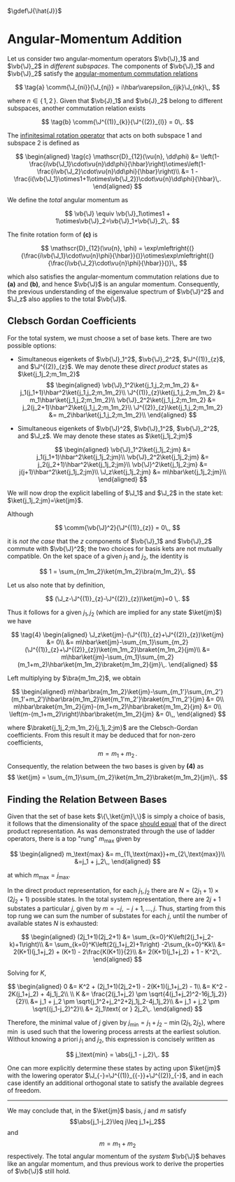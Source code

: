 $\gdef\J{\hat{J}}$

# Angular-Momentum Addition

Let us consider two angular-momentum operators $\vb{\J}_1$ and $\vb{\J}_2$ in _different subspaces_. The components of $\vb{\J}_1$ and $\vb{\J}_2$ satisfy the [angular-momentum commutation relations](infinitesimal-rotations.md#Infinitesimal-Rotations-in-Quantum-Mechanics)

$$
\tag{a}
\comm{\J_{ni}}{\J_{nj}} = i\hbar\varepsilon_{ijk}\J_{nk}\,,
$$

where $n\in\{\,1,\,2\,\}$.
Given that $\vb{J}_1$ and $\vb{J}_2$ belong to different subspaces, another commutation relation exists

$$
\tag{b}
\comm{\J^{(1)}_{k}}{\J^{(2)}_{l}} = 0\,.
$$

The [infinitesimal rotation operator](infinitesimal-rotations.md#Infinitesimal-Rotations-in-Quantum-Mechanics) that acts on both subspace 1 and subspace 2 is defined as

$$
\begin{aligned}
\tag{c}
\mathscr{D}_{12}(\vu{n}, \dd\phi) &= \left(1-\frac{i\vb{\J_1}\cdot\vu{n}\dd\phi}{\hbar}\right)\otimes\left(1-\frac{i\vb{\J_2}\cdot\vu{n}\dd\phi}{\hbar}\right)\\
                             &= 1 - \frac{i(\vb{\J_1}\otimes1+1\otimes\vb{\J_2})\cdot\vu{n}\dd\phi}{\hbar}\,.
\end{aligned}
$$

We define the _total_ angular momentum as

$$
\vb{\J} \equiv \vb{\J}_1\otimes1 + 1\otimes\vb{\J}_2=\vb{\J}_1+\vb{\J}_2\,.
$$

The finite rotation form of **(c\)** is

$$
\mathscr{D}_{12}(\vu{n}, \phi) = \exp\mleftright{(}{\frac{i\vb{\J_1}\cdot\vu{n}\phi}{\hbar}}{)}\otimes\exp\mleftright{(}{\frac{i\vb{\J_2}\cdot\vu{n}\phi}{\hbar}}{)}\,,
$$

which also satisfies the angular-momentum commutation relations due to **(a)** and **(b)**, and hence $\vb{\J}$ is an angular momentum. Consequently, the previous understanding of the eigenvalue spectrum of $\vb{\J}^2$ and $\J_z$ also applies to the total $\vb{\J}$.

Clebsch Gordan Coefficients
---------------------------

For the total system, we must choose a set of base kets. There are two possible options:

- Simultaneous eigenkets of $\vb{\J}_1^2$, $\vb{\J}_2^2$, $\J^{(1)}_{z}$, and $\J^{(2)}_{z}$. We may denote these _direct product_ states as $\ket{j_1j_2;m_1m_2}$
  $$
  \begin{aligned}
  \vb{\J}_1^2\ket{j_1,j_2;m_1m_2} &= j_1(j_1+1)\hbar^2\ket{j_1,j_2;m_1m_2}\\
  \J^{(1)}_{z}\ket{j_1,j_2;m_1m_2} &= m_1\hbar\ket{j_1,j_2;m_1m_2}\\
  \vb{\J}_2^2\ket{j_1,j_2;m_1m_2} &= j_2(j_2+1)\hbar^2\ket{j_1,j_2;m_1m_2}\\
  \J^{(2)}_{z}\ket{j_1,j_2;m_1m_2} &= m_2\hbar\ket{j_1,j_2;m_1m_2}\\
  \end{aligned}
  $$
- Simultaneous eigenkets of $\vb{\J}^2$, $\vb{\J}_1^2$, $\vb{\J}_2^2$, and $\J_z$. We may denote these states as $\ket{j_1j_2;jm}$

  $$
  \begin{aligned}
  \vb{\J}_1^2\ket{j_1j_2;jm} &= j_1(j_1+1)\hbar^2\ket{j_1j_2;jm}\\
  \vb{\J}_2^2\ket{j_1j_2;jm} &= j_2(j_2+1)\hbar^2\ket{j_1j_2;jm}\\
  \vb{\J}^2\ket{j_1j_2;jm} &= j(j+1)\hbar^2\ket{j_1j_2;jm}\\
  \J_z\ket{j_1j_2;jm} &= m\hbar\ket{j_1j_2;jm}\\
  \end{aligned}
  $$

We will now drop the explicit labelling of $\J_1$ and $\J_2$ in the state ket: $\ket{j_1j_2;jm}=\ket{jm}$.

Although

$$
      \comm{\vb{\J}^2}{\J^{(1)}_{z}} = 0\,,
$$

it is _not the case_ that the $z$ components of $\vb{\J}_1$ and $\vb{\J}_2$ commute with $\vb{\J}^2$; the two choices for basis kets are not mutually compatible. On the ket space of a given $j_1$ and $j_2$, the identity is

$$
1 = \sum_{m_1m_2}\ket{m_1m_2}\bra{m_1m_2}\,.
$$

Let us also note that by definition,

$$
  (\J_z-\J^{(1)}_{z}-\J^{(2)}_{z})\ket{jm}=0
\,.
$$

Thus it follows for a given $j_1,j_2$ (which are implied for any state $\ket{jm}$) we have

$$
\tag{4}
\begin{aligned}
  \J_z\ket{jm}-(\J^{(1)}_{z}+\J^{(2)}_{z})\ket{jm} &= 0\\
  &= m\hbar\ket{jm}-\sum_{m_1}\sum_{m_2}(\J^{(1)}_{z}+\J^{(2)}_{z})\ket{m_1m_2}\braket{m_1m_2}{jm}\\
  &= m\hbar\ket{jm}-\sum_{m_1}\sum_{m_2}(m_1+m_2)\hbar\ket{m_1m_2}\braket{m_1m_2}{jm}\,.
\end{aligned}
$$

Left multiplying by $\bra{m_1m_2}$, we obtain

$$
\begin{aligned}
  m\hbar\bra{m_1m_2}\ket{jm}-\sum_{m_1'}\sum_{m_2'}(m_1'+m_2')\hbar\bra{m_1m_2}\ket{m_1'm_2'}\braket{m_1'm_2'}{jm} &= 0\\
  m\hbar\braket{m_1m_2}{jm}-(m_1+m_2)\hbar\braket{m_1m_2}{jm} &= 0\\
  \left(m-(m_1+m_2)\right)\hbar\braket{m_1m_2}{jm} &= 0\,,
\end{aligned}
$$

where $\braket{j_1j_2;m_1m_2}{j_1j_2;jm}$ are the Clebsch-Gordan coefficients. From this result it may be deduced that for non-zero coefficients, $$\tag{d}m = m_1 + m_2\,.$$
Consequently, the relation between the two bases is given by **(4)** as 
$$
\ket{jm} = \sum_{m_1}\sum_{m_2}\ket{m_1m_2}\braket{m_1m_2}{jm}\,.
$$

Finding the Relation Between Bases
----------------------------------
Given that the set of base kets $\{\,\ket{jm}\,\}$ is simply a choice of basis, it follows that the dimensionality of the space [should equal](../maths/linear-algebra/vector-space-basis-properties.md#Bases-Have-Same-Dimension) that of the direct product representation. As was demonstrated through the use of ladder operators, there is a top "rung" $m_\text{max}$ given by

$$
\begin{aligned}
    m_\text{max} &= m_{1\,\text{max}}+m_{2\,\text{max}}\\
    &=j_1 + j_2\,,
\end{aligned}
$$

at which $m_\text{max}=j_\text{max}$.

In the direct product representation, for each $j_1,\,j_2$ there are $N=(2j_1+1)\times(2j_2+1)$ possible states. In the total system representation, there are $2j+1$ substates a particular $j$, given by $m=-j,\,-j+1,\,\dots,\,j$. Thus, starting from this top rung we can sum the number of substates for each $j$, until the number of available states $N$ is exhausted:

$$
\begin{aligned}
(2j_1+1)(2j_2+1) &= \sum_{k=0}^K\left(2(j_1+j_2-k)+1\right)\\
                 &= \sum_{k=0}^K\left(2(j_1+j_2)+1\right) -2\sum_{k=0}^Kk\\
                 &= 2(K+1)(j_1+j_2) + (K+1) - 2\frac{K(K+1)}{2}\\
                 &= 2(K+1)(j_1+j_2) + 1 - K^2\,.
\end{aligned}
$$

Solving for $K$,

$$
\begin{aligned}
0 &= K^2 + (2j_1+1)(2j_2+1) - 2(K+1)(j_1+j_2) - 1\\
  &= K^2 - 2K(j_1+j_2) + 4j_1j_2\\
  \\
K &= \frac{2(j_1+j_2) \pm \sqrt{4(j_1+j_2)^2-16j_1j_2}}{2}\\
  &= j_1 + j_2 \pm \sqrt{j_1^2+j_2^2+2j_1j_2-4j_1j_2}\\
  &= j_1 + j_2 \pm \sqrt{(j_1-j_2)^2}\\
  &= 2j_1\text{ or } 2j_2\,.
\end{aligned}
$$

Therefore, the minimal value of $j$ given by $j_\text{min}=j_1+j_2-\min(2j_1,2j_2)$, where $\min$ is used such that the lowering process arrests at the earliest solution. Without knowing a priori $j_1$ and $j_2$, this expression is concisely written as

$$
j_\text{min} = \abs{j_1 - j_2}\,.
$$

One can more explicitly determine these states by acting upon $\ket{jm}$ with the lowering operator $\J_{-}=\J^{(1)}_{{-}}+\J^{(2)}_{-}$, and in each case identify an additional orthogonal state to satisfy the available degrees of freedom.

---

We may conclude that, in the $\ket{jm}$ basis, $j$ and $m$ satisfy $$\abs{j_1-j_2}\leq j\leq j_1+j_2$$ and $$m=m_1 + m_2$$ respectively. The total angular momentum of the _system_ $\vb{\J}$ behaves like an angular momentum, and thus previous work to derive the properties of $\vb{\J}$ still hold.

<!-- TODO recursion relations from Sakurai -->
